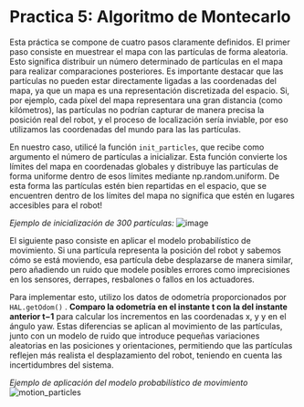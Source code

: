 # Practica 5: Algoritmo de Montecarlo
Esta práctica se compone de cuatro pasos claramente definidos. El primer paso consiste en muestrear el mapa con las partículas de forma aleatoria. Esto significa distribuir un número determinado de partículas en el mapa para realizar comparaciones posteriores. Es importante destacar que las partículas no pueden estar directamente ligadas a las coordenadas del mapa, ya que un mapa es una representación discretizada del espacio. Si, por ejemplo, cada píxel del mapa representara una gran distancia (como kilómetros), las partículas no podrían capturar de manera precisa la posición real del robot, y el proceso de localización sería inviable, por eso utilizamos las coordenadas del mundo para las
las partículas.

En nuestro caso, utilicé la función `init_particles`, que recibe como argumento el número de partículas a inicializar. Esta función convierte los límites del mapa en coordenadas globales y distribuye las partículas de forma uniforme dentro de esos límites mediante np.random.uniform. De esta forma las partículas estén bien repartidas en el espacio, que se encuentren dentro de los límites del mapa no significa que estén en lugares accesibles para el robot!

*Ejemplo de inicialización de 300 partículas:*
![image](https://github.com/user-attachments/assets/d56f476b-f7b5-48f1-abcb-63d07d10f4a2)


El siguiente paso consiste en aplicar el modelo probabilístico de movimiento. Si una partícula representa la posición del robot y sabemos cómo se está moviendo, esa partícula debe desplazarse de manera similar, pero añadiendo un ruido que modele posibles errores como imprecisiones en los sensores, derrapes, resbalones o fallos en los actuadores.

Para implementar esto, utilizo los datos de odometría proporcionados por `HAL.getOdom()` . **Comparo la odometría en el instante t con la del instante anterior t−1** para calcular los incrementos en las coordenadas x, y y en el ángulo yaw. Estas diferencias se aplican al movimiento de las partículas, junto con un modelo de ruido que introduce pequeñas variaciones aleatorias en las posiciones y orientaciones, permitiendo que las partículas reflejen más realista el desplazamiento del robot, teniendo en cuenta las incertidumbres del sistema.

*Ejemplo de aplicación del modelo probabilístico de movimiento*<br>
![motion_particles](https://github.com/user-attachments/assets/e6921a57-1ea8-485a-9ace-14570b208f62)
